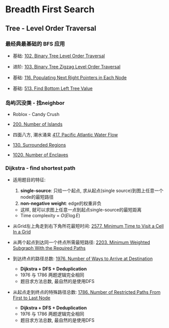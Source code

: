 # Breadth First Search

## Tree - Level Order Traversal

### 最经典最基础的 BFS 应用

* 基础: [102. Binary Tree Level Order Traversal](https://leetcode.com/problems/binary-tree-level-order-traversal/)

* 进阶: [103. Binary Tree Zigzag Level Order Traversal](https://leetcode.com/problems/binary-tree-zigzag-level-order-traversal/)

* 基础: [116. Populating Next Right Pointers in Each Node](https://leetcode.com/problems/populating-next-right-pointers-in-each-node/)

* 基础: [513. Find Bottom Left Tree Value](https://leetcode.com/problems/find-bottom-left-tree-value/)

### 岛屿沉没类 - 找neighbor
* Roblox - Candy Crush

* [200. Number of Islands](https://leetcode.com/problems/number-of-islands/submissions/)

* 四面八方, 潮水涌来 [417. Pacific Atlantic Water Flow](https://leetcode.com/problems/pacific-atlantic-water-flow/)

* [130. Surrounded Regions](https://leetcode.com/problems/surrounded-regions/)

* [1020. Number of Enclaves](https://leetcode.com/problems/number-of-enclaves/)

### Dijkstra - find shortest path

* 适用题目的特征:
    1. **single-source**: 只给一个起点, 求从起点(single source)到图上任意一个node的最短路径
    2. **non-negative weight**: edge的权重非负
    * 这样, 就可以求图上任意一点到起点single-source的最短距离
    * Time complexity = $O(E\log E)$

* 从Grid左上角走到右下角所花最短时间: [2577. Minimum Time to Visit a Cell In a Grid](https://leetcode.com/problems/minimum-time-to-visit-a-cell-in-a-grid/description/)

* 从两个起点到达同一个终点所需最短路径: [2203. Minimum Weighted Subgraph With the Required Paths](https://leetcode.com/problems/minimum-weighted-subgraph-with-the-required-paths/description/)

* 到达终点的路径总数: [1976. Number of Ways to Arrive at Destination](https://leetcode.com/problems/number-of-ways-to-arrive-at-destination/description/)
    * **Dijkstra + DFS + Deduplication**
    * 1976 与 1786 两题逻辑完全相同
    * 题目求方法总数, 最自然的是使用DFS

* 从起点走到终点的特殊路径总数: [1786. Number of Restricted Paths From First to Last Node](https://leetcode.com/problems/number-of-restricted-paths-from-first-to-last-node/description/)
    * **Dijkstra + DFS + Deduplication**
    * 1976 与 1786 两题逻辑完全相同
    * 题目求方法总数, 最自然的是使用DFS

